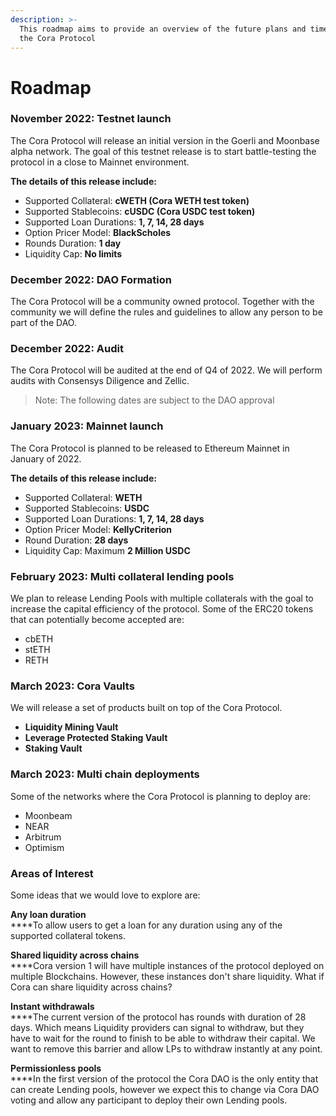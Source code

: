 ```yaml
---
description: >-
  This roadmap aims to provide an overview of the future plans and timelines of
  the Cora Protocol
---
```


# Roadmap

### November 2022: Testnet launch

The Cora Protocol will release an initial version in the Goerli and Moonbase alpha network. The goal of this testnet release is to start battle-testing the protocol in a close to Mainnet environment.

**The details of this release include:**

* Supported Collateral: **cWETH (Cora WETH test token)**
* Supported Stablecoins: **cUSDC (Cora USDC test token)**
* Supported Loan Durations: **1, 7, 14, 28 days**
* Option Pricer Model: **BlackScholes**
* Rounds Duration: **1 day**
* Liquidity Cap: **No limits**

### December 2022: DAO Formation

The Cora Protocol will be a community owned protocol. Together with the community we will define the rules  and guidelines to allow any person to be part of the DAO.

### December 2022: Audit

The Cora Protocol will be audited at the end of Q4 of 2022. We will perform audits with Consensys Diligence and Zellic.

> Note: The following dates are subject to the DAO approval

### January 2023: Mainnet launch

The Cora Protocol is planned to be released to Ethereum Mainnet in January of 2022.

**The details of this release include:**

* Supported Collateral: **WETH**
* Supported Stablecoins: **USDC**
* Supported Loan Durations: **1, 7, 14, 28 days**
* Option Pricer Model: **KellyCriterion**
* Round Duration: **28 days**
* Liquidity Cap: Maximum **2 Million USDC**

### February **2023: Multi collateral lending pools**

We plan to release Lending Pools with multiple collaterals with the goal to increase the capital efficiency of the protocol. Some of the ERC20 tokens that can potentially become accepted are:

* cbETH
* stETH
* RETH

### March 2023: Cora Vaults

We will release a set of products built on top of the Cora Protocol.

* **Liquidity Mining Vault**
* **Leverage Protected Staking Vault**
* **Staking Vault**

### March 2023: Multi chain deployments

Some of the networks where the Cora Protocol is planning to deploy are:

* Moonbeam
* NEAR
* Arbitrum
* Optimism

### Areas of Interest

Some ideas that we would love to explore are:

**Any loan duration**\
****To allow users to get a loan for any duration using any of the supported collateral tokens.&#x20;

**Shared liquidity across chains**\
****Cora version 1 will have multiple instances of the protocol deployed on multiple Blockchains. However, these instances don't share liquidity. What if Cora can share liquidity across chains?

**Instant withdrawals**\
****The current version of the protocol has rounds with duration of 28 days. Which means Liquidity providers can signal to withdraw, but they have to wait for the round to finish to be able to withdraw their capital. We want to remove this barrier and allow LPs to withdraw instantly at any point.

**Permissionless pools**\
****In the first version of the protocol  the Cora DAO is the only entity that can create Lending pools, however we expect this to change via Cora DAO voting and allow any participant to deploy their own Lending pools.
